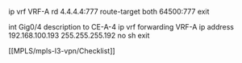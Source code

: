 ip vrf VRF-A
rd 4.4.4.4:777
route-target both 64500:777
exit




int Gig0/4
description to CE-A-4
ip vrf forwarding VRF-A
ip address 192.168.100.193 255.255.255.192
no sh
exit

[[MPLS/mpls-l3-vpn/Checklist]]